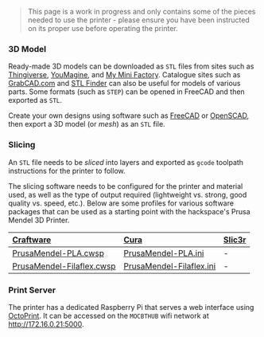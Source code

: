 > This page is a work in progress and only contains some of the pieces needed to use the printer - please ensure you have been instructed on its proper use before operating the printer.

### 3D Model

Ready-made 3D models can be downloaded as `STL` files from sites such as [Thingiverse](http://www.thingiverse.com/thing:200472/#files), [YouMagine](https://www.youmagine.com), and [My Mini Factory](http://www.myminifactory.com).  Catalogue sites such as [GrabCAD.com](https://grabcad.com) and [STL Finder](http://www.stlfinder.com/) can also be useful for models of various parts.  Some formats (such as `STEP`) can be opened in FreeCAD and then exported as `STL`.

Create your own designs using software such as [FreeCAD](http://www.freecadweb.org/wiki/index.php?title=Download#Stable_FreeCAD_installers) or [OpenSCAD](http://www.openscad.org), then export a 3D model (or _mesh_) as an `STL` file.

### Slicing

An `STL` file needs to be _sliced_ into layers and exported as `gcode` toolpath instructions for the printer to follow.

The slicing software needs to be configured for the printer and material used, as well as the type of output required (lightweight vs. strong, good quality vs. speed, etc.). Below are some profiles for various software packages that can be used as a starting point with the hackspace's Prusa Mendel 3D Printer.

[Craftware](http://www.craftunique.com/craftware) | [Cura](https://www.ultimaker.com/pages/our-software) | [Slic3r](http://slic3r.org/download)
:---------- | :------ | :--------
[PrusaMendel-PLA.cwsp](files/mendel/PrusaMendel-PLA.cwsp) | [PrusaMendel-PLA.ini](files/mendel/PrusaMendel-PLA.ini) | -
[PrusaMendel-Filaflex.cwsp](files/mendel/PrusaMendel-Filaflex.cwsp) | [PrusaMendel-Filaflex.ini](files/mendel/PrusaMendel-Filaflex.ini) | -


### Print Server

The printer has a dedicated Raspberry Pi that serves a web interface using [OctoPrint](http://octoprint.org). It can be accessed on the `MOCBTHUB` wifi network at <http://172.16.0.21:5000>.
